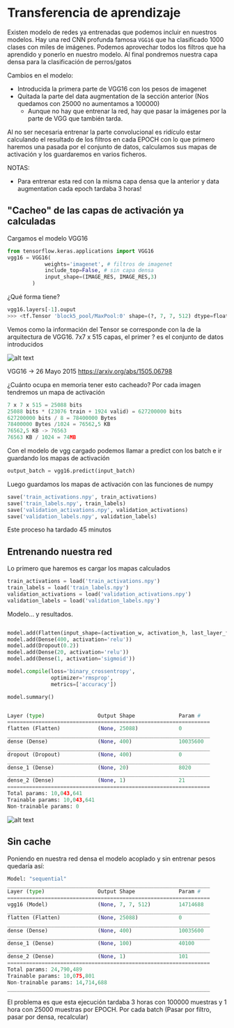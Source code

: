 # Transferencia de aprendizaje

Existen modelo de redes ya entrenadas que podemos incluir en nuestros modelos. Hay una red CNN profunda famosa ```VGG16``` que ha clasificado 1000 clases con miles de imágenes. Podemos aprovechar todos los filtros que ha aprendido y ponerlo en nuestro modelo. Al final pondremos nuestra capa densa para la clasificación de perros/gatos

Cambios en el modelo:
- Introducida la primera parte de VGG16 con los pesos de imagenet
- Quitada la parte del data augmentation de la sección anterior (Nos quedamos con 25000 no aumentamos a 100000)
    - Aunque no hay que entrenar la red, hay que pasar la imágenes por la parte de VGG que también tarda.

Al no ser necesaria entrenar la parte convolucional es ridículo estar calculando el resultado de los filtros en cada EPOCH con lo que primero haremos una pasada por el conjunto de datos, calculamos sus mapas de activación y los guardaremos en varios ficheros.

NOTAS:
- Para entrenar esta red con la misma capa densa que la anterior y data augmentation cada epoch tardaba 3 horas!


## "Cacheo" de las capas de activación ya calculadas

Cargamos el modelo VGG16
```python
from tensorflow.keras.applications import VGG16
vgg16 = VGG16(
            weights='imagenet', # filtros de imagenet
            include_top=False, # sin capa densa
            input_shape=(IMAGE_RES, IMAGE_RES,3)
        )
```

¿Qué forma tiene?
 ```python
vgg16.layers[-1].ouput
>>> <tf.Tensor 'block5_pool/MaxPool:0' shape=(?, 7, 7, 512) dtype=float32>
```

Vemos como la información del Tensor se corresponde con la de la arquitectura de VGG16. 7x7 x 515 capas, el primer ? es el conjunto de datos introducidos

![alt text](images/doc/vgg16.png "VGG16")

VGG16 -> 26 Mayo 2015
https://arxiv.org/abs/1505.06798


¿Cuánto ocupa en memoria tener esto cacheado? Por cada imagen tendremos un mapa de activación 

```python
7 x 7 x 515 = 25088 bits
25088 bits * (23076 train + 1924 valid) = 627200000 bits
627200000 bits / 8 = 78400000 Bytes
78400000 Bytes /1024 = 76562,5 KB 
76562,5 KB -> 76563 
76563 KB / 1024 = 74MB
```

Con el modelo de vgg cargado podemos llamar a predict con los batch e ir guardando los mapas de activación

```python
output_batch = vgg16.predict(input_batch)
``` 

Luego guardamos los mapas de activación con las funciones de numpy

```python
save('train_activations.npy', train_activations)
save('train_labels.npy', train_labels)
save('validation_activations.npy', validation_activations)
save('validation_labels.npy', validation_labels)
```

Este proceso ha tardado 45 minutos


## Entrenando nuestra red

Lo primero que haremos es cargar los mapas calculados

```python
train_activations = load('train_activations.npy')
train_labels = load('train_labels.npy')
validation_activations = load('validation_activations.npy')
validation_labels = load('validation_labels.npy')
```

Modelo... y resultados.


```python

model.add(Flatten(input_shape=(activation_w, activation_h, last_layer_filter)))
model.add(Dense(400, activation='relu'))
model.add(Dropout(0.2))
model.add(Dense(20, activation='relu'))
model.add(Dense(1, activation='sigmoid'))

model.compile(loss='binary_crossentropy',
              optimizer='rmsprop',
              metrics=['accuracy'])

model.summary()


Layer (type)                 Output Shape              Param #   
=================================================================
flatten (Flatten)            (None, 25088)             0         
_________________________________________________________________
dense (Dense)                (None, 400)               10035600  
_________________________________________________________________
dropout (Dropout)            (None, 400)               0         
_________________________________________________________________
dense_1 (Dense)              (None, 20)                8020      
_________________________________________________________________
dense_2 (Dense)              (None, 1)                 21        
=================================================================
Total params: 10,043,641
Trainable params: 10,043,641
Non-trainable params: 0

``` 


![alt text](images/result/Figure_TL_1.png "TL VGG16")

## Sin cache

Poniendo en nuestra red densa el modelo acoplado y sin entrenar pesos quedaría así:
```python
Model: "sequential"
_________________________________________________________________
Layer (type)                 Output Shape              Param #   
=================================================================
vgg16 (Model)                (None, 7, 7, 512)         14714688  
_________________________________________________________________
flatten (Flatten)            (None, 25088)             0         
_________________________________________________________________
dense (Dense)                (None, 400)               10035600  
_________________________________________________________________
dense_1 (Dense)              (None, 100)               40100     
_________________________________________________________________
dense_2 (Dense)              (None, 1)                 101       
=================================================================
Total params: 24,790,489
Trainable params: 10,075,801
Non-trainable params: 14,714,688
_________________________________________________________________
```

El problema es que esta ejecución tardaba 3 horas con 100000 muestras y 1 hora con 25000 muestras por EPOCH. Por cada batch (Pasar por filtro, pasar por densa, recalcular)